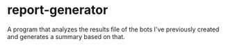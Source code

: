 # report-generator
A program that analyzes the results file of the bots I've previously created and generates a summary based on that.
